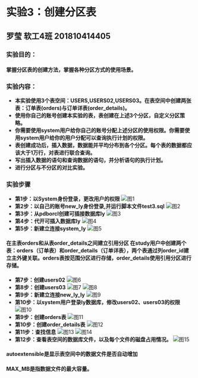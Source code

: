 # 实验3：创建分区表
## 罗莹 软工4班 201810414405
### 实验目的：
#### 掌握分区表的创建方法，掌握各种分区方式的使用场景。
### 实验内容：
- **本实验使用3个表空间：USERS,USERS02,USERS03。在表空间中创建两张表：订单表(orders)与订单详表(order_details)。**
- **使用你自己的账号创建本实验的表，表创建在上述3个分区，自定义分区策略。**
- **你需要使用system用户给你自己的账号分配上述分区的使用权限。你需要使用system用户给你的用户分配可以查询执行计划的权限。**
- **表创建成功后，插入数据，数据能并平均分布到各个分区。每个表的数据都应该大于1万行，对表进行联合查询。**
- **写出插入数据的语句和查询数据的语句，并分析语句的执行计划。**
- **进行分区与不分区的对比实验。**
### 实验步骤
- **第1步：以System身份登录，更改用户的权限**
![图1](../截图/12.png)
- **第2步：以自己的账号new_ly身份登录,并运行脚本文件test3.sql**
![图2](../截图/13.png)
- **第3步：从pdborcl创建可插接数据库ly**
![图3](../截图/14.png)
- **第4步：代开可插入数据库ly**
![图4](../截图/15.png)
- **第5步：新建立连接system_ly**
![图5](../截图/16.png)
#### 在主表orders和从表order_details之间建立引用分区 在study用户中创建两个表：orders（订单表）和order_details（订单详表），两个表通过列order_id建立主外键关联。orders表按范围分区进行存储，order_details使用引用分区进行存储。
- **第7步：创建users02**
![图6](../截图/17.png)
- **第8步：创建users03**
![图7](../截图/18.png)
![图8](../截图/19.png)
- **第9步：新建立连接new_ly_ly**
![图9](../截图/22.png)
- **第10步：以system用户登录ly数据库，修改users02、users03的权限**
![图10](../截图/23.png)
- **第9步：创建orders表**
![图11](../截图/20.png)
- **第10步：创建order_details表**
![图12](../截图/21.png)
- **第11步：查找信息**
![图13](../截图/24.png)
![图14](../截图/25.png)
- **第12步：查看表空间的数据库文件，以及每个文件的磁盘占用情况。**
![图15](./26.png)
#### autoextensible是显示表空间中的数据文件是否自动增加
#### MAX_MB是指数据文件的最大容量。
